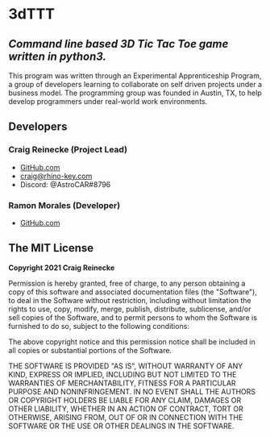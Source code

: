 # **3dTTT**
## *Command line based 3D Tic Tac Toe game written in python3.*

This program was written through an Experimental Apprenticeship Program, a group of developers learning to collaborate on self driven projects under a business model.  The programming group was founded in Austin, TX, to help develop programmers under real-world work environments.

## **Developers**

### Craig Reinecke (Project Lead)
* [GitHub.com](https://github.com/pflugercar)
* <craig@rhino-key.com> 
* Discord: @AstroCAR#8796

### Ramon Morales (Developer)
* [GitHub.com](https://github.com/Rayman70)

## **The MIT License**

**Copyright 2021 Craig Reinecke**

Permission is hereby granted, free of charge, to any person obtaining a copy of this software and associated documentation files (the "Software"), to deal in the Software without restriction, including without limitation the rights to use, copy, modify, merge, publish, distribute, sublicense, and/or sell copies of the Software, and to permit persons to whom the Software is furnished to do so, subject to the following conditions:

The above copyright notice and this permission notice shall be included in all copies or substantial portions of the Software.

THE SOFTWARE IS PROVIDED "AS IS", WITHOUT WARRANTY OF ANY KIND, EXPRESS OR IMPLIED, INCLUDING BUT NOT LIMITED TO THE WARRANTIES OF MERCHANTABILITY, FITNESS FOR A PARTICULAR PURPOSE AND NONINFRINGEMENT. IN NO EVENT SHALL THE AUTHORS OR COPYRIGHT HOLDERS BE LIABLE FOR ANY CLAIM, DAMAGES OR OTHER LIABILITY, WHETHER IN AN ACTION OF CONTRACT, TORT OR OTHERWISE, ARISING FROM, OUT OF OR IN CONNECTION WITH THE SOFTWARE OR THE USE OR OTHER DEALINGS IN THE SOFTWARE.
